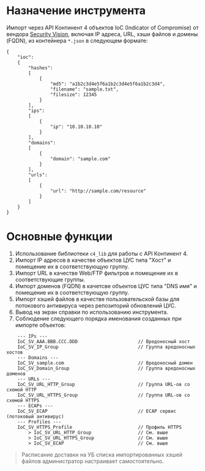# Назначение инструмента

Импорт через API Континент 4 объектов IoC (Indicator of Compromise) от вендора [Security Vision](https://www.securityvision.ru/), включая IP адреса, URL, хэши файлов и домены (FQDN), из контейнера `*.json` в следующем формате:

```
{
	"ioc":
	{
		"hashes":
		[
			{
				"md5": "a1b2c3d4e5f6a1b2c3d4e5f6a1b2c3d4",
				"filename": "sample.txt",
				"filesize": 12345
			}
		],
		"ips":
		[
			{
				"ip": "10.10.10.10"
			}
		],
		"domains":
		[
			{
				"domain": "sample.com"
			}
		],
		"urls":
		[
			{
				"url": "http://sample.com/resource"
			}
		]
	}
}
```

# Основные функции

1. Использование библиотеки `c4_lib` для работы с API Континент 4.
2. Импорт IP адресов в качестве объектов ЦУС типа "Хост" и помещение их в соответствующую группу.
3. Импорт URL в качестве Web/FTP фильтров и помещение их в соответствующие группы.
4. Импорт доменов (FQDN) в качетсве объектов ЦУС типа "DNS имя" и помещение их в соответствующую группу.
5. Импорт хэшей файлов в качестве пользовательской базы для потокового антивируса через репозиторий обновлений ЦУС.
6. Вывод на экран справки по использованию инструмента.
7. Соблюдение следующего порядка именования созданных при импорте объектов:

```
    --- IPs ---
    IoC_SV_AAA.BBB.CCC.DDD                      // Вредоносный хост
    IoC_SV_IP_Group                             // Группа вредоносных хостов
    --- Domains ---
    IoC_SV_sample.com                           // Вредоносный домен
    IoC_SV_Domain_Group                         // Группа вредоносных доменов
    --- URLs ---
    IoC_SV_URL_HTTP_Group                       // Группа URL-ов со схемой HTTP
    IoC_SV_URL_HTTPS_Group                      // Группа URL-ов со схемой HTTPS
    --- ECAPs ---
    IoC_SV_ECAP                                 // ECAP сервис (потоковый антивирус)
    --- Profiles ---
    IoC_SV_HTTPS_Profile                        // Профиль HTTPS
        > IoC_SV_URL_HTTP_Group                 // См. выше
        > IoC_SV_URL_HTTPS_Group                // См. выше
        > IoC_SV_ECAP                           // См. выше
```

> Расписание доставки на УБ списка импортированных хэшей файлов администратор настраивает самостоятельно.

